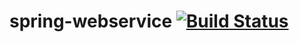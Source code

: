 # spring-webservice [![Build Status](https://travis-ci.org/kamui178/spring-webservice.svg?branch=master)](https://travis-ci.org/kamui178/spring-webservice)
 
